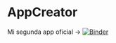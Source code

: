# AppCreator
Mi segunda app oficial → [![Binder](https://mybinder.org/badge_logo.svg)](https://mybinder.org/v2/gh/junior19a2000/AppCreator.git/HEAD?urlpath=%2Fvoila%2Frender%2FAppCreator.ipynb)
